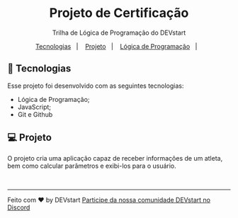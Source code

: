 <h1 align="center"> Projeto de Certificação </h1>

<p align="center">
Trilha de Lógica de Programação do DEVstart
</p>

<p align="center">
  <a href="#-tecnologias">Tecnologias</a>&nbsp;&nbsp;&nbsp;|&nbsp;&nbsp;&nbsp;
  <a href="#-projeto">Projeto</a>&nbsp;&nbsp;&nbsp;|&nbsp;&nbsp;&nbsp;
  <a href="#-logicaprogram">Lógica de Programação</a>&nbsp;&nbsp;&nbsp;|&nbsp;&nbsp;&nbsp;
</p>



## 🚀 Tecnologias

Esse projeto foi desenvolvido com as seguintes tecnologias:

- Lógica de Programação;
- JavaScript;
- Git e Github



## 💻 Projeto

O projeto cria uma aplicação capaz de receber informações de um atleta, bem como calcular parâmetros e exibi-los para o usuário.

<br>

---

Feito com ♥ by DEVstart  [Participe da nossa comunidade DEVstart no Discord](https://discord.gg/PvpyUsnrj9)
